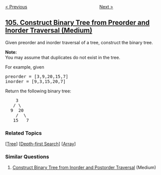 <!--|This file generated by command(leetcode description); DO NOT EDIT.    |-->
<!--+----------------------------------------------------------------------+-->
<!--|@author    openset <openset.wang@gmail.com>                           |-->
<!--|@link      https://github.com/openset                                 |-->
<!--|@home      https://github.com/openset/leetcode                        |-->
<!--+----------------------------------------------------------------------+-->

[< Previous](https://github.com/openset/leetcode/tree/master/problems/maximum-depth-of-binary-tree "Maximum Depth of Binary Tree")
　　　　　　　　　　　　　　　　
[Next >](https://github.com/openset/leetcode/tree/master/problems/construct-binary-tree-from-inorder-and-postorder-traversal "Construct Binary Tree from Inorder and Postorder Traversal")

## [105. Construct Binary Tree from Preorder and Inorder Traversal (Medium)](https://leetcode.com/problems/construct-binary-tree-from-preorder-and-inorder-traversal "从前序与中序遍历序列构造二叉树")

<p>Given preorder and inorder traversal of a tree, construct the binary tree.</p>

<p><strong>Note:</strong><br />
You may assume that duplicates do not exist in the tree.</p>

<p>For example, given</p>

<pre>
preorder =&nbsp;[3,9,20,15,7]
inorder = [9,3,15,20,7]</pre>

<p>Return the following binary tree:</p>

<pre>
    3
   / \
  9  20
    /  \
   15   7</pre>

### Related Topics
  [[Tree](https://github.com/openset/leetcode/tree/master/tag/tree/README.md)]
  [[Depth-first Search](https://github.com/openset/leetcode/tree/master/tag/depth-first-search/README.md)]
  [[Array](https://github.com/openset/leetcode/tree/master/tag/array/README.md)]

### Similar Questions
  1. [Construct Binary Tree from Inorder and Postorder Traversal](https://github.com/openset/leetcode/tree/master/problems/construct-binary-tree-from-inorder-and-postorder-traversal) (Medium)
